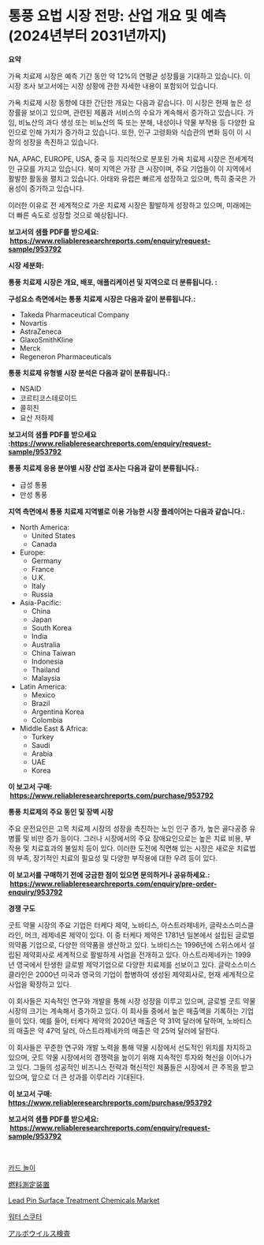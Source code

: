 <p><h1>통풍 요법 시장 전망: 산업 개요 및 예측 (2024년부터 2031년까지)</h1></p><p><strong>요약</strong></p>
<p><p>가욕 치료제 시장은 예측 기간 동안 약 12%의 연평균 성장률을 기대하고 있습니다. 이 시장 조사 보고서에는 시장 상황에 관한 자세한 내용이 포함되어 있습니다.</p><p>가욕 치료제 시장 동향에 대한 간단한 개요는 다음과 같습니다. 이 시장은 현재 높은 성장률을 보이고 있으며, 관련된 제품과 서비스의 수요가 계속해서 증가하고 있습니다. 가임, 비뇨산의 과다 생성 또는 비뇨산의 뚝 또는 분해, 내성이나 약물 부작용 등 다양한 요인으로 인해 가치가 증가하고 있습니다. 또한, 인구 고령화와 식습관의 변화 등이 이 시장의 성장을 촉진하고 있습니다.</p><p>NA, APAC, EUROPE, USA, 중국 등 지리적으로 분포된 가욕 치료제 시장은 전세계적인 규모를 가지고 있습니다. 북미 지역은 가장 큰 시장이며, 주요 기업들이 이 지역에서 활발한 활동을 펼치고 있습니다. 아태와 유럽은 빠르게 성장하고 있으며, 특히 중국은 가용성이 증가하고 있습니다.</p><p>이러한 이유로 전 세계적으로 가운 치료제 시장은 활발하게 성장하고 있으며, 미래에는 더 빠른 속도로 성장할 것으로 예상됩니다.</p></p>
<p><strong>보고서의 샘플 PDF를 받으세요: &nbsp;<a href="https://www.reliableresearchreports.com/enquiry/request-sample/953792">https://www.reliableresearchreports.com/enquiry/request-sample/953792</a></strong></p>
<p><strong>시장 세분화:</strong></p>
<p><strong> 통풍 치료제 시장은 개요, 배포, 애플리케이션 및 지역으로 더 분류됩니다. :</strong></p>
<p><strong>구성요소 측면에서는 통풍 치료제 시장은 다음과 같이 분류됩니다.:</strong></p>
<p><ul><li>Takeda Pharmaceutical Company</li><li>Novartis</li><li>AstraZeneca</li><li>GlaxoSmithKline</li><li>Merck</li><li>Regeneron Pharmaceuticals</li></ul></p>
<p><strong> 통풍 치료제 유형별 시장 분석은 다음과 같이 분류됩니다.:</strong></p>
<p><ul><li>NSAID</li><li>코르티코스테로이드</li><li>콜히친</li><li>요산 저하제</li></ul></p>
<p><strong>보고서의 샘플 PDF를 받으세요 :<a href="https://www.reliableresearchreports.com/enquiry/request-sample/953792">https://www.reliableresearchreports.com/enquiry/request-sample/953792</a></strong></p>
<p><strong> 통풍 치료제 응용 분야별 시장 산업 조사는 다음과 같이 분류됩니다.:</strong></p>
<p><ul><li>급성 통풍</li><li>만성 통풍</li></ul></p>
<p><strong>지역 측면에서 통풍 치료제 지역별로 이용 가능한 시장 플레이어는 다음과 같습니다.:</strong></p>
<p><ul>
    <li>
        North America:
        <ul>
            <li>United States</li>
            <li>Canada</li>
        </ul>
    </li>
    <li>
        Europe:
        <ul>
            <li>Germany</li>
            <li>France</li>
            <li>U.K.</li>
            <li>Italy</li>
            <li>Russia</li>
        </ul>
    </li>
    <li>
        Asia-Pacific:
        <ul>
            <li>China</li>
            <li>Japan</li>
            <li>South Korea</li>
            <li>India</li>
            <li>Australia</li>
            <li>China Taiwan</li>
            <li>Indonesia</li>
            <li>Thailand</li>
            <li>Malaysia</li>
        </ul>
    </li>
    <li>
        Latin America:
        <ul>
            <li>Mexico</li>
            <li>Brazil</li>
            <li>Argentina Korea</li>
            <li>Colombia</li>
        </ul>
    </li>
    <li>
        Middle East & Africa:
        <ul>
            <li>Turkey</li>
            <li>Saudi</li>
            <li>Arabia</li>
            <li>UAE</li>
            <li>Korea</li>
        </ul>
    </li>
    </ul></p>
<p><strong>이 보고서 구매: &nbsp;<a href="https://www.reliableresearchreports.com/purchase/953792">https://www.reliableresearchreports.com/purchase/953792</a></strong></p>
<p><strong>통풍 치료제의 주요 동인 및 장벽 시장</strong></p>
<p><p>주요 운전요인은 고목 치료제 시장의 성장을 촉진하는 노인 인구 증가, 높은 골다공증 유병률 및 비만 증가 등이다. 그러나 시장에서의 주요 장애요인으로는 높은 치료 비용, 부작용 및 치료효과의 불일치 등이 있다. 이러한 도전에 직면해 있는 시장은 새로운 치료법의 부족, 장기적인 치료의 필요성 및 다양한 부작용에 대한 우려 등이 있다.</p></p>
<p><strong>이 보고서를 구매하기 전에 궁금한 점이 있으면 문의하거나 공유하세요.: &nbsp;<a href="https://www.reliableresearchreports.com/enquiry/pre-order-enquiry/953792">https://www.reliableresearchreports.com/enquiry/pre-order-enquiry/953792</a></strong></p>
<p><strong>경쟁 구도</strong></p>
<p><p>굿트 약물 시장의 주요 기업은 터케다 제약, 노바티스, 아스트라제네카, 글락소스미스클라인, 머크, 레제네론 제약이 있다. 이 중 터케다 제약은 1781년 일본에서 설립된 글로벌 의약품 기업으로, 다양한 의약품을 생산하고 있다. 노바티스는 1996년에 스위스에서 설립된 제약회사로 세계적으로 활발하게 사업을 전개하고 있다. 아스트라제네카는 1999년 영국에서 탄생한 글로벌 제약기업으로 다양한 치료제를 선보이고 있다. 글락소스미스클라인은 2000년 미국과 영국의 기업이 합병하여 생성된 제약회사로, 현재 세계적으로 사업을 확장하고 있다.</p><p>이 회사들은 지속적인 연구와 개발을 통해 시장 성장을 이루고 있으며, 글로벌 굿트 약물 시장의 크기는 계속해서 증가하고 있다. 이 회사들 중에서 높은 매출액을 기록하는 기업들이 있다. 예를 들어, 터케다 제약의 2020년 매출은 약 31억 달러에 달하며, 노바티스의 매출은 약 47억 달러, 아스트라제네카의 매출은 약 25억 달러에 달한다.</p><p>이 회사들은 꾸준한 연구와 개발 노력을 통해 약물 시장에서 선도적인 위치를 차지하고 있으며, 굿트 약물 시장에서의 경쟁력을 높이기 위해 지속적인 투자와 혁신을 이어나가고 있다. 그들의 성공적인 비즈니스 전략과 혁신적인 제품들은 시장에서 큰 주목을 받고 있으며, 앞으로 더 큰 성과를 이루리라 기대된다.</p></p>
<p><strong>이 보고서 구매: &nbsp; <a href="https://www.reliableresearchreports.com/purchase/953792">https://www.reliableresearchreports.com/purchase/953792</a></strong></p>
<p><strong>보고서의 샘플 PDF를 받으세요: &nbsp;<a href="https://www.reliableresearchreports.com/enquiry/request-sample/953792">https://www.reliableresearchreports.com/enquiry/request-sample/953792</a></strong><strong></strong></p>
<p>&nbsp;</p>
<p><p><a href="https://medium.com/@evelin_theprince/%EC%B9%B4%EB%93%9C-%EA%B2%8C%EC%9E%84-%EC%8B%9C%EC%9E%A5-%EC%A1%B0%EC%82%AC-%EB%B3%B4%EA%B3%A0%EC%84%9C-%EA%B7%B8-%EC%97%AD%EC%82%AC-%EB%B0%8F-2024%EB%85%84%EB%B6%80%ED%84%B0-2031%EB%85%84%EA%B9%8C%EC%A7%80%EC%9D%98-%EC%98%88%EC%B8%A1-966760f892fc">카드 놀이</a></p><p><a href="https://medium.com/@novabrown3/%E7%87%83%E6%96%99%E8%A8%88%E6%B8%AC%E8%A3%85%E7%BD%AE%E5%B8%82%E5%A0%B4-2031%E5%B9%B4%E3%81%BE%E3%81%A7%E3%81%AE%E6%88%90%E5%8A%9F%E3%81%99%E3%82%8B%E3%83%93%E3%82%B8%E3%83%8D%E3%82%B9%E6%88%A6%E7%95%A5%E3%81%AE%E9%8D%B5-02f74f0c9848">燃料測定装置</a></p><p><a href="https://issuu.com/reportprime-2/docs/lead-pin-surface-treatment-chemicals-market-size-2">Lead Pin Surface Treatment Chemicals Market</a></p><p><a href="https://medium.com/@evelin_theprince/%EC%9B%8C%ED%84%B0-%EC%8A%A4%EC%BF%A0%ED%84%B0-%EC%8B%9C%EC%9E%A5-%EC%8B%9C%EC%9E%A5-%EC%A0%90%EC%9C%A0%EC%9C%A8-%EC%8B%9C%EC%9E%A5-%EB%8F%99%ED%96%A5-%EB%B0%8F-%EB%AF%B8%EB%9E%98-%EC%84%B1%EC%9E%A5-%ED%83%90%EA%B5%AC-a4c43b72f377">워터 스쿠터</a></p><p><a href="https://github.com/nxboeu02965442/Market-Research-Report-List-1/blob/main/8049280185003.md">アルボウイルス検査</a></p></p>